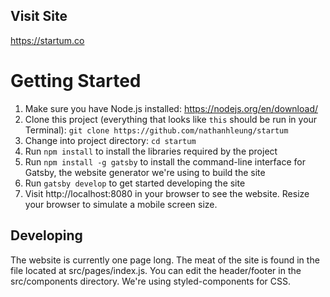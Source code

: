 ## Visit Site
https://startum.co

# Getting Started

1. Make sure you have Node.js installed: https://nodejs.org/en/download/
2. Clone this project (everything that looks like `this` should be run in your Terminal): `git clone https://github.com/nathanhleung/startum`
3. Change into project directory: `cd startum`
4. Run `npm install` to install the libraries required by the project
5. Run `npm install -g gatsby` to install the command-line interface for Gatsby, the website generator we're using to build the site
6. Run `gatsby develop` to get started developing the site
7. Visit http://localhost:8080 in your browser to see the website. Resize your browser to simulate a mobile screen size.

## Developing

The website is currently one page long. The meat of the site is found in the file located at src/pages/index.js. You can edit the header/footer in the src/components directory. We're using styled-components for CSS.
